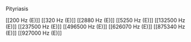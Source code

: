 Pityriasis

[[200 Hz (E)]]
[[320 Hz (E)]]
[[2880 Hz (E)]]
[[5250 Hz (E)]]
[[132500 Hz (E)]]
[[237500 Hz (E)]]
[[496500 Hz (E)]]
[[626070 Hz (E)]]
[[875340 Hz (E)]]
[[927000 Hz (E)]]